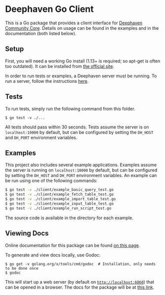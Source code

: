 # Deephaven Go Client

This is a Go package that provides a client interface for [Deephaven Community Core](https://github.com/deephaven/deephaven-core).
Details on usage can be found in the examples and in the documentation (both listed below).

## Setup

First, you will need a working Go install (1.13+ is required; so apt-get is often too outdated).
It can be installed from [the official site](https://go.dev/doc/install).

In order to run tests or examples, a Deephaven server must be running. 
To run a server, follow the instructions [here](https://github.com/deephaven/deephaven-core#run-deephaven).

## Tests

To run tests, simply run the following command from this folder.
```
$ go test -v ./...
```
All tests should pass within 30 seconds.
Tests assume the server is on `localhost:10000` by default, but can be configured by setting the `DH_HOST` and `DH_PORT` environment variables.

## Examples

This project also includes several example applications.
Examples assume the server is running on `localhost:10000` by default,
but can be configured by setting the `DH_HOST` and `DH_PORT` environment variables.
An example can be run using one of the following commands:
```bash
$ go test -v ./client/example_basic_query_test.go
$ go test -v ./client/example_fetch_table_test.go
$ go test -v ./client/example_import_table_test.go
$ go test -v ./client/example_input_table_test.go
$ go test -v ./client/example_run_script_test.go
```

The source code is available in the directory for each example.

## Viewing Docs

Online documentation for this package can be found [on this page](https://pkg.go.dev/github.com/deephaven/deephaven-core/go/client).

To generate and view docs locally, use Godoc:
```
$ go get -v golang.org/x/tools/cmd/godoc  # Installation, only needs to be done once
$ godoc
```
This will start up a web server (by default on [`http://localhost:6060`](http://localhost:6060)) that can be opened in a browser.
The docs for the package will be at [this link](http://localhost:6060/pkg/github.com/deephaven/deephaven-core/go/client/pkg/client/).